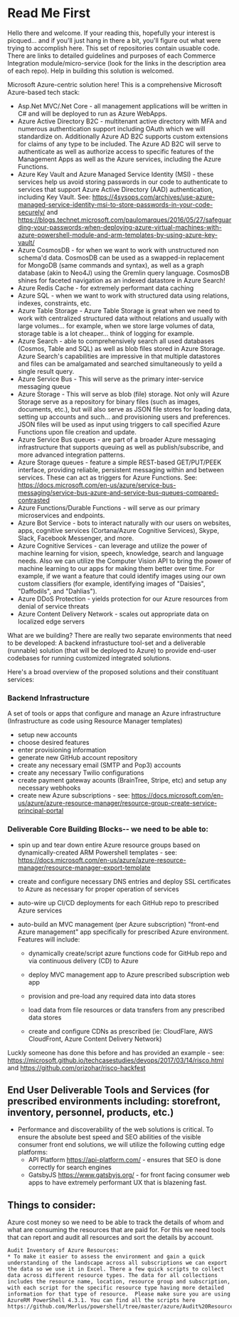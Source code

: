 # Read Me First
Hello there and welcome.  If your reading this, hopefully your interest is picqued... and if you'll just hang in there a bit, you'll figure out what were trying to accomplish here.  This set of repositories contain usuable code.  There are links to detailed guidelines and purposes of each Commerce Integration module/micro-service (look for the links in the description area of each repo).   Help in building this solution is welcomed.

Microsoft Azure-centric solution here!  This is a comprehensive Microsoft Azure-based tech stack: 
* Asp.Net MVC/.Net Core - all management applications will be written in C# and will be deployed to run as Azure WebApps.
* Azure Active Directory B2C - multitenant active directory with MFA and numerous authentication support including OAuth which we will standardize on.  Additionally Azure AD B2C supports custom extensions for claims of any type to be included.  The Azure AD B2C will serve to authenticate as well as authorize access to specific features of the Management Apps as well as the Azure services, including the Azure Functions.
* Azure Key Vault and Azure Managed Service Identity (MSI) - these services help us avoid storing passwords in our code to authenticate to services that support Azure Active Directory (AAD) authentication, including Key Vault.  See: https://4sysops.com/archives/use-azure-managed-service-identity-msi-to-store-passwords-in-your-code-securely/ and https://blogs.technet.microsoft.com/paulomarques/2016/05/27/safeguarding-your-passwords-when-deploying-azure-virtual-machines-with-azure-powershell-module-and-arm-templates-by-using-azure-key-vault/
* Azure CosmosDB - for when we want to work with unstructured non schema'd data.  CosmosDB can be used as a swapped-in replacement for MongoDB (same commands and syntax), as well as a graph database (akin to Neo4J) using the Gremlin query language.  CosmosDB shines for faceted navigation as an indexed datastore in Azure Search!
* Azure Redis Cache - for extremely performant data caching
* Azure SQL - when we want to work with structured data using relations, indexes, constraints, etc.
* Azure Table Storage - Azure Table Storage  is great when we need to work with centralized structured data without relations and usually with large volumes... for example, when we store large volumes of data, storage table is a lot cheaper... think of logging for example.
* Azure Search - able to comprehensively search all used databases (Cosmos, Table and SQL) as well as blob files stored in Azure Storage.  Azure Search's capabilities are impressive in that multiple datastores and files can be amalgamated and searched simultaneously to yeild a single result query.
* Azure Service Bus - This will serve as the primary inter-service messaging queue
* Azure Storage - This will serve as blob (file) storage. Not only will Azure Storage serve as a repository for binary files (such as images, documents, etc.), but will also serve as JSON file stores for loading data, setting up accounts and such... and provisioning users and preferences.  JSON files will be used as input using triggers to call specified Azure Functions upon file creation and update.
* Azure Service Bus queues - are part of a broader Azure messaging infrastructure that supports queuing as well as publish/subscribe, and more advanced integration patterns.
* Azure Storage queues - feature a simple REST-based GET/PUT/PEEK interface, providing reliable, persistent messaging within and between services. These can act as triggers for Azure Functions.  See: https://docs.microsoft.com/en-us/azure/service-bus-messaging/service-bus-azure-and-service-bus-queues-compared-contrasted
* Azure Functions/Durable Functions - will serve as our primary microservices and endpoints.
* Azure Bot Service - bots to interact naturally with our users on websites, apps, cognitive services (Cortana/Azure Cognitive Services), Skype, Slack, Facebook Messenger, and more.
* Azure Cognitive Services - can leverage and utilize the power of machine learning for vision, speech, knowledge, search and language needs. Also we can utilize the Computer Vision API to bring the power of machine learning to our apps for making them better over time. For example, if we want a feature that could identify images using our own custom classifiers (for example, identifying images of "Daisies", "Daffodils", and "Dahlias").
* Azure DDoS Protection - yields protection for our Azure resources from denial of service threats
* Azure Content Delivery Network - scales out appropriate data on localized edge servers

What are we building?  There are really two separate environments that need to be developed:  A backend infrastucture tool-set and a deliverable (runnable) solution (that will be deployed to Azure) to provide end-user codebases for running customized integrated solutions.

Here's a broad overview of the proposed solutions and their constituant services:

### Backend Infrastructure
A set of tools or apps that configure and manage an Azure infrastructure (Infrastructure as code using Resource Manager templates)
	
* setup new accounts
* choose desired features
* enter provisioning information
* generate new GitHub account repository
* create any necessary email (SMTP and Pop3) accounts
* create any necessary Twilio configurations
* create payment gateway acounts (BrainTree, Stripe, etc) and setup any necessary webhooks
* create new Azure subscriptions - see: https://docs.microsoft.com/en-us/azure/azure-resource-manager/resource-group-create-service-principal-portal

### Deliverable Core Building Blocks-- we need to be able to:
* spin up and tear down entire Azure resource groups based on dynamically-created ARM Powershell templates - see: https://docs.microsoft.com/en-us/azure/azure-resource-manager/resource-manager-export-template
			
* create and configure necessary DNS entries and deploy SSL certificates to Azure as necessary for proper operation of services
	
* auto-wire up CI/CD deployments for each GitHub repo to prescribed Azure services
	
* auto-build an MVC management (per Azure subscription) "front-end Azure management" app specifically for prescribed Azure environment.  Features will include:
	* dynamically create/script azure functions code for GitHub repo and via continuous delivery (CD) to Azure
	
	* deploy MVC management app to Azure prescribed subscription web app
		
	* provision and pre-load any required data into data stores
	
	* load data from file resources or data transfers from any prescribed data stores
		
	* create and configure CDNs as prescribed (ie: CloudFlare, AWS CloudFront, Azure Content Delivery Network)

Luckly someone has done this before and has provided an example - see: https://microsoft.github.io/techcasestudies/devops/2017/03/14/risco.html and https://github.com/orizohar/risco-hackfest	
		
##  End User Deliverable Tools and Services (for prescribed environments including: storefront, inventory, personnel, products, etc.)	

* Performance and discoverability of the web solutions is critical.  To ensure the absolute best speed and SEO abilities of the visible consumer front end solutions, we will utilize the following cutting edge platforms:
	* API Platform https://api-platform.com/	- ensures that SEO is done correctly for search engines
	* GatsbyJS https://www.gatsbyjs.org/ - for front facing consumer web apps to have extremely performant UX that is blazening fast. 

## Things to consider:
Azure cost money so we need to be able to track the details of whom and what are consuming the resources that are paid for.  For this we need tools that can report and audit all resources and sort the details by account.

	Audit Inventory of Azure Resources:
	* To make it easier to assess the environment and gain a quick understanding of the landscape across all subscriptions we can export the data so we use it in Excel. There a few quick scripts to collect data across different resource types. The data for all collections includes the resource name, location, resource group and subscription, with each script for the specific resource type having more detailed information for that type of resource.  Please make sure you are using AzureRM PowerShell 4.3.1. You can find all the scripts here https://github.com/Merlus/powershell/tree/master/azure/Audit%20Resources.
